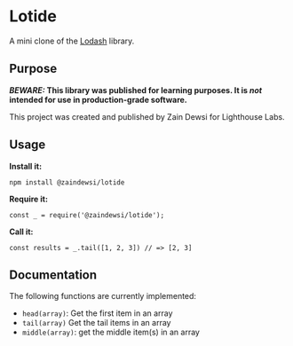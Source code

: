 # Lotide

A mini clone of the [Lodash](https://lodash.com) library.

## Purpose

**_BEWARE:_ This library was published for learning purposes. It is _not_ intended for use in production-grade software.**

This project was created and published by Zain Dewsi for Lighthouse Labs.

## Usage

**Install it:**

`npm install @zaindewsi/lotide`

**Require it:**

`const _ = require('@zaindewsi/lotide');`

**Call it:**

`const results = _.tail([1, 2, 3]) // => [2, 3]`

## Documentation

The following functions are currently implemented:

- `head(array)`: Get the first item in an array
- `tail(array)` Get the tail items in an array
- `middle(array)`: get the middle item(s) in an array
